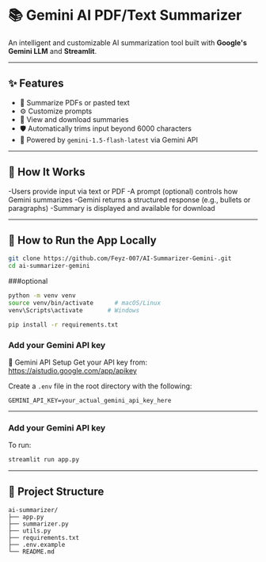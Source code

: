 
# 📚 Gemini AI PDF/Text Summarizer

An intelligent and customizable AI summarization tool built with **Google's Gemini LLM** and **Streamlit**.

---

## ✨ Features

- 📝 Summarize PDFs or pasted text
- ⚙️ Customize prompts
- 📄 View and download summaries
- 🛡️ Automatically trims input beyond 6000 characters
- 🧠 Powered by `gemini-1.5-flash-latest` via Gemini API

---

## 🧠 How It Works

-Users provide input via text or PDF
-A prompt (optional) controls how Gemini summarizes
-Gemini returns a structured response (e.g., bullets or paragraphs)
-Summary is displayed and available for download

---

## 🚀 How to Run the App Locally

```bash
git clone https://github.com/Feyz-007/AI-Summarizer-Gemini-.git
cd ai-summarizer-gemini

```
###optional
```bash
python -m venv venv
source venv/bin/activate      # macOS/Linux
venv\Scripts\activate       # Windows
```
```bash
pip install -r requirements.txt
```

### **Add your Gemini API key**

🔐 Gemini API Setup
Get your API key from: https://aistudio.google.com/app/apikey

Create a `.env` file in the root directory with the following:

```env
GEMINI_API_KEY=your_actual_gemini_api_key_here
```
---
### **Add your Gemini API key**

To run:

```bash
streamlit run app.py
```
---

## 📂 Project Structure

```
ai-summarizer/
├── app.py
├── summarizer.py
├── utils.py
├── requirements.txt
├── .env.example
└── README.md
```